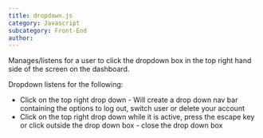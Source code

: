 ```yaml
---
title: dropdown.js
category: Javascript
subcategory: Front-End
author: 
---
```


Manages/listens for a user to click the dropdown box in the top right hand side of the screen on the dashboard.

Dropdown listens for the following:

* Click on the top right drop down - Will create a drop down nav bar containing the options to log out, switch user or delete your account
* Click on the top right drop down while it is active, press the escape key or click outside the drop down box - close the drop down box
